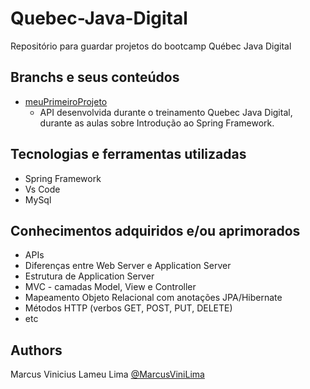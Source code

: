 # Quebec-Java-Digital
Repositório para guardar projetos do bootcamp Québec Java Digital

## Branchs e seus conteúdos
- [meuPrimeiroProjeto](https://github.com/MarcusViniLima/Quebec-Java-Digital/tree/meuPrimeiroProjeto)
  - API desenvolvida durante o treinamento Quebec Java Digital, durante as aulas sobre Introdução ao Spring Framework.

## Tecnologias e ferramentas utilizadas
- Spring Framework
- Vs Code
- MySql

## Conhecimentos adquiridos e/ou aprimorados
- APIs
- Diferenças entre Web Server e Application Server
- Estrutura de Application Server
- MVC - camadas Model, View e Controller
- Mapeamento Objeto Relacional com anotações JPA/Hibernate
- Métodos HTTP (verbos GET, POST, PUT, DELETE)
- etc

## Authors
Marcus Vinicius Lameu Lima [@MarcusViniLima](https://github.com/MarcusViniLima)
